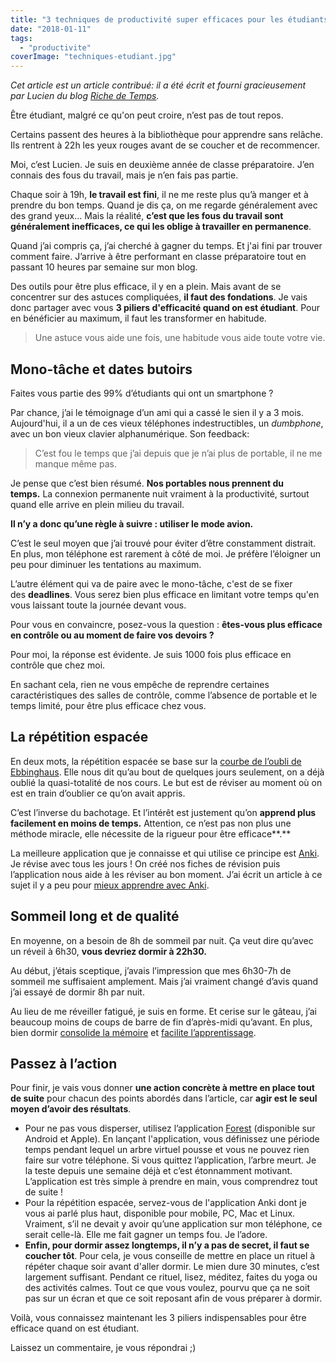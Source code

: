 ```yaml
---
title: "3 techniques de productivité super efficaces pour les étudiants"
date: "2018-01-11"
tags:
  - "productivite"
coverImage: "techniques-etudiant.jpg"
---
```


_Cet article est un article contribué: il a été écrit et fourni gracieusement par Lucien du blog [Riche de Temps](https://riche-de-temps.fr/)._

Être étudiant, malgré ce qu'on peut croire, n’est pas de tout repos.

Certains passent des heures à la bibliothèque pour apprendre sans relâche. Ils rentrent à 22h les yeux rouges avant de se coucher et de recommencer.

Moi, c’est Lucien. Je suis en deuxième année de classe préparatoire. J’en connais des fous du travail, mais je n’en fais pas partie.<!--more-->

Chaque soir à 19h, **le travail est fini**, il ne me reste plus qu’à manger et à prendre du bon temps. Quand je dis ça, on me regarde généralement avec des grand yeux… Mais la réalité, **c’est que les fous du travail sont généralement inefficaces, ce qui les oblige à travailler en permanence**.

Quand j’ai compris ça, j’ai cherché à gagner du temps. Et j'ai fini par trouver comment faire. J’arrive à être performant en classe préparatoire tout en passant 10 heures par semaine sur mon blog.

Des outils pour être plus efficace, il y en a plein. Mais avant de se concentrer sur des astuces compliquées, **il faut des fondations**. Je vais donc partager avec vous **3 piliers d'efficacité quand on est étudiant**. Pour en bénéficier au maximum, il faut les transformer en habitude.

> Une astuce vous aide une fois, une habitude vous aide toute votre vie.

## Mono-tâche et dates butoirs

Faites vous partie des 99% d’étudiants qui ont un smartphone ?

Par chance, j’ai le témoignage d’un ami qui a cassé le sien il y a 3 mois. Aujourd'hui, il a un de ces vieux téléphones indestructibles, un _dumbphone_, avec un bon vieux clavier alphanumérique. Son feedback:

> C’est fou le temps que j’ai depuis que je n’ai plus de portable, il ne me manque même pas.

Je pense que c’est bien résumé. **Nos portables nous prennent du temps.** La connexion permanente nuit vraiment à la productivité, surtout quand elle arrive en plein milieu du travail.

**Il n’y a donc qu’une règle à suivre : utiliser le mode avion.**

C’est le seul moyen que j’ai trouvé pour éviter d’être constamment distrait. En plus, mon téléphone est rarement à côté de moi. Je préfère l’éloigner un peu pour diminuer les tentations au maximum.

L’autre élément qui va de paire avec le mono-tâche, c'est de se fixer des **deadlines**. Vous serez bien plus efficace en limitant votre temps qu'en vous laissant toute la journée devant vous.

Pour vous en convaincre, posez-vous la question : **êtes-vous plus efficace en contrôle ou au moment de faire vos devoirs ?**

Pour moi, la réponse est évidente. Je suis 1000 fois plus efficace en contrôle que chez moi.

En sachant cela, rien ne vous empêche de reprendre certaines caractéristiques des salles de contrôle, comme l’absence de portable et le temps limité, pour être plus efficace chez vous.

## La répétition espacée

En deux mots, la répétition espacée se base sur la [courbe de l’oubli de Ebbinghaus](https://www.potiondevie.fr/ebbinghaus-courbe-de-loubli-memoriser/). Elle nous dit qu’au bout de quelques jours seulement, on a déjà oublié la quasi-totalité de nos cours. Le but est de réviser au moment où on est en train d’oublier ce qu’on avait appris.

C’est l’inverse du bachotage. Et l’intérêt est justement qu’on **apprend plus facilement en moins de temps.** Attention, ce n’est pas non plus une méthode miracle, elle nécessite de la rigueur pour être efficace**.**

La meilleure application que je connaisse et qui utilise ce principe est [Anki](https://apps.ankiweb.net/). Je révise avec tous les jours ! On créé nos fiches de révision puis l’application nous aide à les réviser au bon moment. J’ai écrit un article à ce sujet il y a peu pour [mieux apprendre avec Anki](https://riche-de-temps.fr/anki-francais/).

## Sommeil long et de qualité

En moyenne, on a besoin de 8h de sommeil par nuit. Ça veut dire qu’avec un réveil à 6h30, **vous devriez dormir à 22h30.**

Au début, j’étais sceptique, j’avais l’impression que mes 6h30-7h de sommeil me suffisaient amplement. Mais j’ai vraiment changé d’avis quand j’ai essayé de dormir 8h par nuit.

Au lieu de me réveiller fatigué, je suis en forme. Et cerise sur le gâteau, j’ai beaucoup moins de coups de barre de fin d’après-midi qu’avant. En plus, bien dormir [consolide la mémoire](https://www.smartrock.fr/blog/oubliez-le-cafe-faites-la-sieste/) et [facilite l’apprentissage](https://www.smartrock.fr/blog/7-trucs-apprendre-plus-rapidement/).

## Passez à l’action

Pour finir, je vais vous donner **une action concrète à mettre en place tout de suite** pour chacun des points abordés dans l’article, car **agir est le seul moyen d’avoir des résultats**.

- Pour ne pas vous disperser, utilisez l’application [Forest](https://www.forestapp.cc/en/) (disponible sur Android et Apple). En lançant l'application, vous définissez une période temps pendant lequel un arbre virtuel pousse et vous ne pouvez rien faire sur votre téléphone. Si vous quittez l’application, l’arbre meurt. Je la teste depuis une semaine déjà et c’est étonnamment motivant. L’application est très simple à prendre en main, vous comprendrez tout de suite !
- Pour la répétition espacée, servez-vous de l'application Anki dont je vous ai parlé plus haut, disponible pour mobile, PC, Mac et Linux. Vraiment, s’il ne devait y avoir qu’une application sur mon téléphone, ce serait celle-là. Elle me fait gagner un temps fou. Je l’adore.
- **Enfin, pour dormir assez longtemps, il n’y a pas de secret, il faut se coucher tôt**. Pour cela, je vous conseille de mettre en place un rituel à répéter chaque soir avant d'aller dormir. Le mien dure 30 minutes, c’est largement suffisant. Pendant ce rituel, lisez, méditez, faites du yoga ou des activités calmes. Tout ce que vous voulez, pourvu que ça ne soit pas sur un écran et que ce soit reposant afin de vous préparer à dormir.

Voilà, vous connaissez maintenant les 3 piliers indispensables pour être efficace quand on est étudiant.

Laissez un commentaire, je vous répondrai ;)
